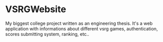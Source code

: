 # VSRGWebsite

My biggest college project written as an engineering thesis.
It's a web application with informations about different vsrg games, authentication, scores submitting system, ranking, etc..

